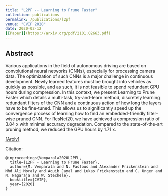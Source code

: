 ```yaml
---
title: "L2PF -- Learning to Prune Faster"
collection: publications
permalink: /publications/l2pf
venue: "CVIP 2020"
date: 2020-02-12
[[Paper]](https://arxiv.org/pdf/2101.02663.pdf)
---
```


## Abstract
Various applications in the field of autonomous driving are based on convolutional neural networks (CNNs), especially for processing camera data. The optimization of such CNNs is a major challenge in continuous development. Newly learned features must be brought into vehicles as quickly as possible, and as such, it is not feasible to spend redundant GPU hours during compression. In this context, we present Learning to Prune Faster which details a multi-task, try-and-learn method, discretely learning redundant filters of the CNN and a continuous action of how long the layers have to be fine-tuned. This allows us to significantly speed up the convergence process of learning how to find an embedded-friendly filter-wise pruned CNN. For ResNet20, we have achieved a compression ratio of 3.84 x with minimal accuracy degradation. Compared to the state-of-the-art pruning method, we reduced the GPU hours by 1.71 x.

[[Arxiv]](https://arxiv.org/pdf/2101.02663.pdf)

Citation:
    
    @inproceedings{Vemparala2020L2PFL,
      title={L2PF - Learning to Prune Faster},
      author={M. Vemparala and N. Fasfous and Alexander Frickenstein and Mhd Ali Moraly and Aquib Jamal and Lukas Frickenstein and C. Unger and N. Nagaraja and W. Stechele},
      booktitle={CVIP},
      year={2020}
    }